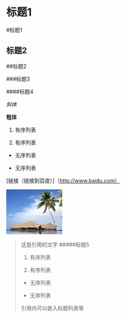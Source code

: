 标题1
===============

#标题1

标题2
-----------------

##标题2

###标题3

####标题4

*斜体*

**粗体**

1. 有序列表

2. 有序列表

- 无序列表

- 无序列表

[链接（链接到百度）]（http://www.baidu.com）

![图片](./img/hot4.jpg)

>这是引用的文字
> #####标题5
> 1. 有序列表
> 
> 2. 有序列表
> 
> - 无序列表
> 
> - 无序列表
> 
>引用内可以嵌入标题列表等

